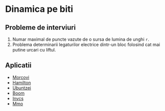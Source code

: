 # Dinamica pe biti

## Probleme de interviuri
1. Numar maximal de puncte vazute de o sursa de lumina de unghi `r`.
2. Problema determinarii legaturilor electrice dintr-un bloc folosind cat mai putine urcari cu
liftul.

## Aplicatii

- [Morcovi](https://www.infoarena.ro/problema/morcovi)
- [Hamilton](https://infoarena.ro/problema/hamilton)
- [Ubuntzei](https://infoarena.ro/problema/ubuntzei)
- [Boom](https://infoarena.ro/problema/boom)
- [Invcs](https://infoarena.ro/problema/invcs)
- [Mmo](https://infoarena.ro/problema/mmo)



